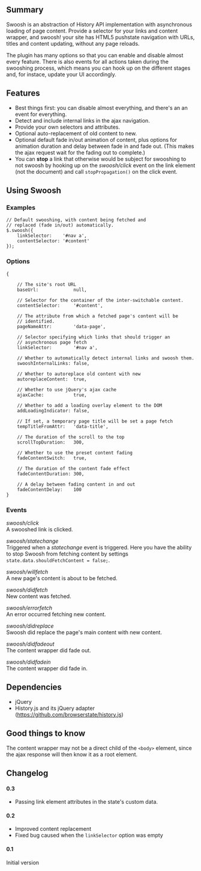## Summary

Swoosh is an abstraction of History API implementation with asynchronous loading of page content. Provide a selector for your links and content wrapper, and swoosh! your site has HTML5 pushstate navigation with URLs, titles and content updating, without any page reloads.

The plugin has many options so that you can enable and disable almost every feature. There is also events for all actions taken during the swooshing process, which means you can hook up on the different stages and, for instace, update your UI accordingly.

## Features

* Best things first: you can disable almost everything, and there's an an event for everything.
* Detect and include internal links in the ajax navigation.
* Provide your own selectors and attributes.
* Optional auto-replacement of old content to new.
* Optional default fade in/out animation of content, plus options for animation duration and delay between fade in and fade out. (This makes the ajax request wait for the fading out to complete.)
* You can **stop** a link that otherwise would be subject for swooshing to not swoosh by hooking up on the *swoosh/click* event on the link element (not the document) and call `stopPropagation()` on the click event.

## Using Swoosh

### Examples

	// Default swooshing, with content being fetched and
	// replaced (fade in/out) automatically.
	$.swoosh({
		linkSelector:    '#nav a',
		contentSelector: '#content'
	});

### Options

	{

		// The site's root URL
		baseUrl:             null,

		// Selector for the container of the inter-switchable content.
		contentSelector:     '#content',

		// The attribute from which a fetched page's content will be
		// identified.
		pageNameAttr:        'data-page',

		// Selector specifying which links that should trigger an 
		// asynchronous page fetch
		linkSelector:        '#nav a',

		// Whether to automatically detect internal links and swoosh them.
		swooshInternalLinks: false,

		// Whether to autoreplace old content with new
		autoreplaceContent:  true,

		// Whether to use jQuery's ajax cache
		ajaxCache:           true,

		// Whether to add a loading overlay element to the DOM
		addLoadingIndicator: false,

		// If set, a temporary page title will be set a page fetch
		tempTitleFromAttr:   'data-title',

		// The duration of the scroll to the top
		scrollTopDuration:   300,

		// Whether to use the preset content fading
		fadeContentSwitch:   true,

		// The duration of the content fade effect
		fadeContentDuration: 300,

		// A delay between fading content in and out
		fadeContentDelay:    100
	}

### Events

*swoosh/click*   
A swooshed link is clicked.

*swoosh/statechange*  
Triggered when a *statechange* event is triggered. Here you have the ability to stop Swoosh from fetching content by settings `state.data.shouldFetchContent = false;`.

*swoosh/willfetch*  
A new page's content is about to be fetched.

*swoosh/didfetch*  
New content was fetched.

*swoosh/errorfetch*  
An error occurred fetching new content.

*swoosh/didreplace*  
Swoosh did replace the page's main content with new content.

*swoosh/didfadeout*  
The content wrapper did fade out.

*swoosh/didfadein*  
The content wrapper did fade in.

## Dependencies

* jQuery
* History.js and its jQuery adapter (https://github.com/browserstate/history.js)

## Good things to know

The content wrapper may not be a direct child of the `<body>` element, since the ajax response will then know it as a root element.

## Changelog

#### 0.3

* Passing link element attributes in the state's custom data.

#### 0.2

* Improved content replacement
* Fixed bug caused when the `linkSelector` option was empty

#### 0.1

Initial version